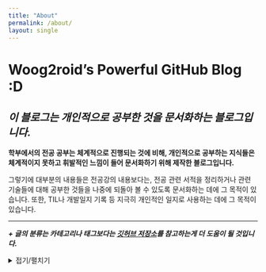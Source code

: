 ```yaml
---
title: "About"
permalink: /about/
layout: single
---
```

# Woog2roid’s Powerful GitHub Blog :D

## *이 블로그는 개인적으로 공부한 것을 문서화하는 블로그입니다.*
 
__학부에서의 전공 공부는 체계적으로 진행되는 것에 비해, 개인적으로 공부하는 지식들은 체계적이지 못하고 휘발적인 느낌이 들어 문서화하기 위해 제작한 블로그입니다.__

그렇기에 대부분의 내용들은 전공강의 내용보다는, 전공 관련 서적을 정리하거나 관련 기술들에 대해 공부한 것들을 나중에 되돌아 볼 수 있도록 문서화하는 데에 그 목적이 있습니다. 또한, TIL나 개발일지 기록 등 지극히 개인적인 일지로 사용하는 데에 그 목적이 있습니다.

-----

__*+ 글의 분류는 카테고리나 태그보다는 [깃허브 저장소](https://github.com/woog2roid/woog2roid.github.io/tree/master/_posts)를 참고하는게 더 도움이 될 것입니다.*__
<details>
<summary>접기/펼치기</summary>
<div markdown = 1>

이왕 만드는 블로그 깔끔하게 만들고 싶었기에, 카테고리, 태그와 관련하여 고민이 생겼습니다.  
컨텐츠의 양이 적어 어떻게 묶어도 이상하여서 어떻게 처리해야 할지 정말 고민을 많이 했습니다.  

다른 블로그들은 어떻게 정리를 하였나 찾아보던중 블로그를 제작할 때의 본래 목적인 문서화와 조금 떨어진 고민에 너무 많은 시간을 쏟았다는 생각이 강하게 들며,

<u>"내가 공부한 거 내가 알기 편하게 하자고 하는 블로그에 왜 이런 고민을 하지?, 누가 보기는 할까?, 나 보기 편하게 내용도 나만 알아보게 적어놓고 왜 태그는 고민하지?"</u> 와 같은 생각이 들었습니다.  

자기만족을 위해 최대한 태그는 깔끔하게 쓰려는 노력은 하겠으나,  
혹시 정말 만에하나라도 이 블로그를 참고할 일이 있는 사람이라면,  
__[깃허브 레포지터리](https://github.com/woog2roid/woog2roid.github.io/tree/master/_posts)를 보고 참고한다면, 카테고리나 태그보다 더 큰 도움이 될 것이라 생각합니다.__

(2021-01-01 추가)